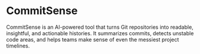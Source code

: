 # CommitSense
CommitSense is an AI-powered tool that turns Git repositories into readable, insightful, and actionable histories. It summarizes commits, detects unstable code areas, and helps teams make sense of even the messiest project timelines.
